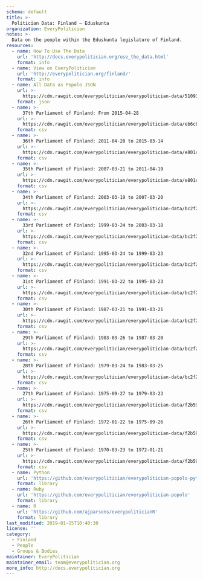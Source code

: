 ```yaml
---
schema: default
title: >-
  Politician Data: Finland — Eduskunta
organization: EveryPolitician
notes: >-
  Data on the people within the Eduskunta legislature of Finland.
resources:
  - name: How To Use The Data
    url: 'http://docs.everypolitician.org/use_the_data.html'
    format: info
  - name: View on EveryPolitician
    url: 'http://everypolitician.org/finland/'
    format: info
  - name: All Data as Popolo JSON
    url: >-
      https://cdn.rawgit.com/everypolitician/everypolitician-data/510931283b0f3b803a86801853d2c4c05b3455d7/data/Finland/Eduskunta/ep-popolo-v1.0.json
    format: json
  - name: >-
      37th Parliament of Finland: From 2015-04-28
    url: >-
      https://cdn.rawgit.com/everypolitician/everypolitician-data/eb6cb1cb791e5eef50c091606fa9ee99d4e9f918/data/Finland/Eduskunta/term-37.csv
    format: csv
  - name: >-
      36th Parliament of Finland: 2011-04-20 to 2015-03-14
    url: >-
      https://cdn.rawgit.com/everypolitician/everypolitician-data/e801cd0425b64ed7dbc789483f0012d751341051/data/Finland/Eduskunta/term-36.csv
    format: csv
  - name: >-
      35th Parliament of Finland: 2007-03-21 to 2011-04-19
    url: >-
      https://cdn.rawgit.com/everypolitician/everypolitician-data/e801cd0425b64ed7dbc789483f0012d751341051/data/Finland/Eduskunta/term-35.csv
    format: csv
  - name: >-
      34th Parliament of Finland: 2003-03-19 to 2007-03-20
    url: >-
      https://cdn.rawgit.com/everypolitician/everypolitician-data/bc2f2f9c557267d8e72e52eff8fca1baa12cb6d8/data/Finland/Eduskunta/term-34.csv
    format: csv
  - name: >-
      33rd Parliament of Finland: 1999-03-24 to 2003-03-18
    url: >-
      https://cdn.rawgit.com/everypolitician/everypolitician-data/bc2f2f9c557267d8e72e52eff8fca1baa12cb6d8/data/Finland/Eduskunta/term-33.csv
    format: csv
  - name: >-
      32nd Parliament of Finland: 1995-03-24 to 1999-03-23
    url: >-
      https://cdn.rawgit.com/everypolitician/everypolitician-data/bc2f2f9c557267d8e72e52eff8fca1baa12cb6d8/data/Finland/Eduskunta/term-32.csv
    format: csv
  - name: >-
      31st Parliament of Finland: 1991-03-22 to 1995-03-23
    url: >-
      https://cdn.rawgit.com/everypolitician/everypolitician-data/bc2f2f9c557267d8e72e52eff8fca1baa12cb6d8/data/Finland/Eduskunta/term-31.csv
    format: csv
  - name: >-
      30th Parliament of Finland: 1987-03-21 to 1991-03-21
    url: >-
      https://cdn.rawgit.com/everypolitician/everypolitician-data/bc2f2f9c557267d8e72e52eff8fca1baa12cb6d8/data/Finland/Eduskunta/term-30.csv
    format: csv
  - name: >-
      29th Parliament of Finland: 1983-03-26 to 1987-03-20
    url: >-
      https://cdn.rawgit.com/everypolitician/everypolitician-data/bc2f2f9c557267d8e72e52eff8fca1baa12cb6d8/data/Finland/Eduskunta/term-29.csv
    format: csv
  - name: >-
      28th Parliament of Finland: 1979-03-24 to 1983-03-25
    url: >-
      https://cdn.rawgit.com/everypolitician/everypolitician-data/bc2f2f9c557267d8e72e52eff8fca1baa12cb6d8/data/Finland/Eduskunta/term-28.csv
    format: csv
  - name: >-
      27th Parliament of Finland: 1975-09-27 to 1979-03-23
    url: >-
      https://cdn.rawgit.com/everypolitician/everypolitician-data/f2b5957807cf28dd8f7c28e24ffdaf547f8fe39e/data/Finland/Eduskunta/term-27.csv
    format: csv
  - name: >-
      26th Parliament of Finland: 1972-01-22 to 1975-09-26
    url: >-
      https://cdn.rawgit.com/everypolitician/everypolitician-data/f2b5957807cf28dd8f7c28e24ffdaf547f8fe39e/data/Finland/Eduskunta/term-26.csv
    format: csv
  - name: >-
      25th Parliament of Finland: 1970-03-23 to 1972-01-21
    url: >-
      https://cdn.rawgit.com/everypolitician/everypolitician-data/f2b5957807cf28dd8f7c28e24ffdaf547f8fe39e/data/Finland/Eduskunta/term-25.csv
    format: csv
  - name: Python
    url: 'https://github.com/everypolitician/everypolitician-popolo-python'
    format: library
  - name: Ruby
    url: 'https://github.com/everypolitician/everypolitician-popolo'
    format: library
  - name: R
    url: 'https://github.com/ajparsons/everypoliticianR'
    format: library
last_modified: 2019-01-15T10:40:30
license: ''
category:
  - Finland
  - People
  - Groups & Bodies
maintainer: EveryPolitician
maintainer_email: team@everypolitician.org
more_info: http://docs.everypolitician.org
---
```

